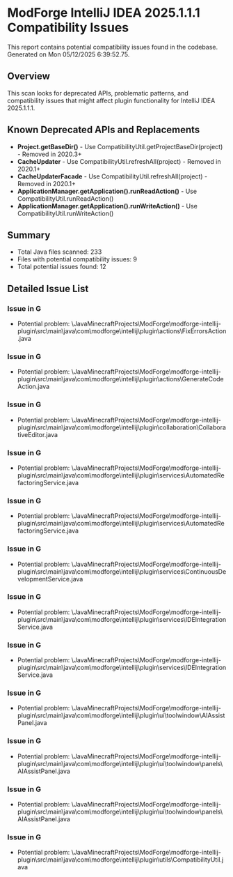 # ModForge IntelliJ IDEA 2025.1.1.1 Compatibility Issues 
 
This report contains potential compatibility issues found in the codebase. 
Generated on Mon 05/12/2025  6:39:52.75. 
 
## Overview 
 
This scan looks for deprecated APIs, problematic patterns, and compatibility issues 
that might affect plugin functionality for IntelliJ IDEA 2025.1.1.1. 
 
## Known Deprecated APIs and Replacements 
 
* **Project.getBaseDir()** - Use CompatibilityUtil.getProjectBaseDir(project) - Removed in 2020.3+ 
* **CacheUpdater** - Use CompatibilityUtil.refreshAll(project) - Removed in 2020.1+ 
* **CacheUpdaterFacade** - Use CompatibilityUtil.refreshAll(project) - Removed in 2020.1+ 
* **ApplicationManager.getApplication().runReadAction()** - Use CompatibilityUtil.runReadAction() 
* **ApplicationManager.getApplication().runWriteAction()** - Use CompatibilityUtil.runWriteAction() 
 
## Summary 
 
* Total Java files scanned: 233 
* Files with potential compatibility issues: 9 
* Total potential issues found: 12 
 
## Detailed Issue List 
 
### Issue in G 
 
* Potential problem: \JavaMinecraftProjects\ModForge\modforge-intellij-plugin\src\main\java\com\modforge\intellij\plugin\actions\FixErrorsAction.java 
 
### Issue in G 
 
* Potential problem: \JavaMinecraftProjects\ModForge\modforge-intellij-plugin\src\main\java\com\modforge\intellij\plugin\actions\GenerateCodeAction.java 
 
### Issue in G 
 
* Potential problem: \JavaMinecraftProjects\ModForge\modforge-intellij-plugin\src\main\java\com\modforge\intellij\plugin\collaboration\CollaborativeEditor.java 
 
### Issue in G 
 
* Potential problem: \JavaMinecraftProjects\ModForge\modforge-intellij-plugin\src\main\java\com\modforge\intellij\plugin\services\AutomatedRefactoringService.java 
 
### Issue in G 
 
* Potential problem: \JavaMinecraftProjects\ModForge\modforge-intellij-plugin\src\main\java\com\modforge\intellij\plugin\services\AutomatedRefactoringService.java 
 
### Issue in G 
 
* Potential problem: \JavaMinecraftProjects\ModForge\modforge-intellij-plugin\src\main\java\com\modforge\intellij\plugin\services\ContinuousDevelopmentService.java 
 
### Issue in G 
 
* Potential problem: \JavaMinecraftProjects\ModForge\modforge-intellij-plugin\src\main\java\com\modforge\intellij\plugin\services\IDEIntegrationService.java 
 
### Issue in G 
 
* Potential problem: \JavaMinecraftProjects\ModForge\modforge-intellij-plugin\src\main\java\com\modforge\intellij\plugin\services\IDEIntegrationService.java 
 
### Issue in G 
 
* Potential problem: \JavaMinecraftProjects\ModForge\modforge-intellij-plugin\src\main\java\com\modforge\intellij\plugin\ui\toolwindow\AIAssistPanel.java 
 
### Issue in G 
 
* Potential problem: \JavaMinecraftProjects\ModForge\modforge-intellij-plugin\src\main\java\com\modforge\intellij\plugin\ui\toolwindow\panels\AIAssistPanel.java 
 
### Issue in G 
 
* Potential problem: \JavaMinecraftProjects\ModForge\modforge-intellij-plugin\src\main\java\com\modforge\intellij\plugin\ui\toolwindow\panels\AIAssistPanel.java 
 
### Issue in G 
 
* Potential problem: \JavaMinecraftProjects\ModForge\modforge-intellij-plugin\src\main\java\com\modforge\intellij\plugin\utils\CompatibilityUtil.java 
 
